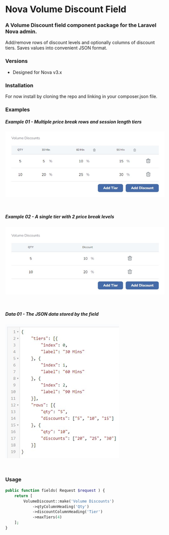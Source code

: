 # Nova Volume Discount Field

### A Volume Discount field component package for the Laravel Nova admin.

Add/remove rows of discount levels and optionally columns of discount tiers. Saves values into convenient JSON format.

### Versions

 - Designed for Nova v3.x
 
### Installation
 
For now install by cloning the repo and linking in your composer.json file.
 
### Examples
 
##### Example 01 - Multiple price break rows and session length tiers
  
![Rows and Tiers](/docs/example-01.jpg?raw=true "Example 01")
 
<br/>
 
##### Example 02 - A single tier with 2 price break levels
  
![Showing a single tier](/docs/example-02.jpg?raw=true "Example 02")
 
<br/>

##### Data 01 - The JSON data stored by the field

![The field value](/docs/data-01.jpg?raw=true "The JSON data stored by the field")

<br/>

### Usage

```php
public function fields( Request $request ) {
    return [
        VolumeDiscount::make('Volume Discounts')
            ->qtyColumnHeading('Qty')
            ->discountColumnHeading('Tier')
            ->maxTiers(4)
    ];
}
```